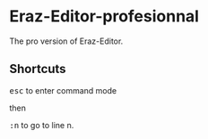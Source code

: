 # Eraz-Editor-profesionnal

The pro version of Eraz-Editor.

## Shortcuts

<kbd>esc</kbd> to enter command mode

then

<kbd>:n</kbd> to go to line n.
